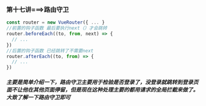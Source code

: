 ### 第十七讲===>路由守卫

```js
const router = new VueRouter({ ... }
//前置的钩子函数 最后要执行next（）才会跳转
router.beforeEach((to, from, next) => {
  // ...
})
//后置的钩子函数 已经跳转了不需要next
router.afterEach((to, from) => {
  // ...
})
```

##### 主要是简单介绍一下，路由守卫主要用于检验是否登录了，没登录就跳转到登录页面不让他在其他页面停留，但是现在这种处理主要的都用请求的全局拦截来做了。大致了解一下路由守卫即可
